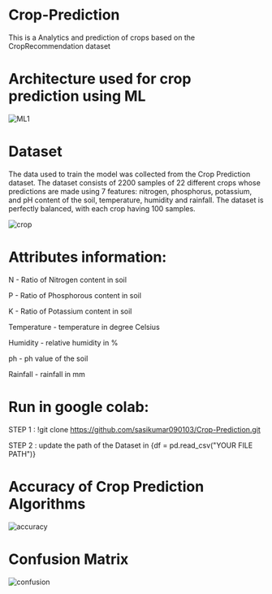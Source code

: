 # Crop-Prediction
This is a Analytics and prediction of crops based on the CropRecommendation dataset

# Architecture used for crop prediction using ML
![ML1](https://github.com/SasiKumar2003/Crop-Prediction-Using-ML-and-Analysis-of-Soil-Nutrients-using-Satellite-imaging-and-IoT/assets/88201153/fd4973c1-e381-4689-8491-581367363033)

# Dataset
The data used to train the model was collected from the Crop Prediction dataset. The dataset consists of 2200 samples of 22 different crops whose predictions are made using 7 features: nitrogen, phosphorus, potassium, and pH content of the soil, temperature, humidity and rainfall. The dataset is perfectly balanced, with each crop having 100 samples. 

![crop](https://github.com/SasiKumar2003/Crop-Prediction-Using-ML-and-Analysis-of-Soil-Nutrients-using-Satellite-imaging-and-IoT/assets/88201153/1b2d77f0-232a-4241-938d-0b4d6c3f3907)


# Attributes information:

N - Ratio of Nitrogen content in soil

P - Ratio of Phosphorous content in soil

K - Ratio of Potassium content in soil

Temperature - temperature in degree Celsius

Humidity - relative humidity in %

ph - ph value of the soil

Rainfall - rainfall in mm

# Run in google colab:

STEP 1 : !git clone https://github.com/sasikumar090103/Crop-Prediction.git

STEP 2 : update the path of the Dataset in {df = pd.read_csv("YOUR FILE PATH")}

# Accuracy of Crop Prediction Algorithms
![accuracy](https://github.com/SasiKumar2003/Crop-Prediction-Using-ML-and-Analysis-of-Soil-Nutrients-using-Satellite-imaging-and-IoT/assets/88201153/14137873-d79b-4ea4-94c5-b259bbb428cc)

# Confusion Matrix
![confusion](https://github.com/SasiKumar2003/Crop-Prediction-Using-ML-and-Analysis-of-Soil-Nutrients-using-Satellite-imaging-and-IoT/assets/88201153/49b0d09f-ab84-4914-9f83-a6105aa483d6)


